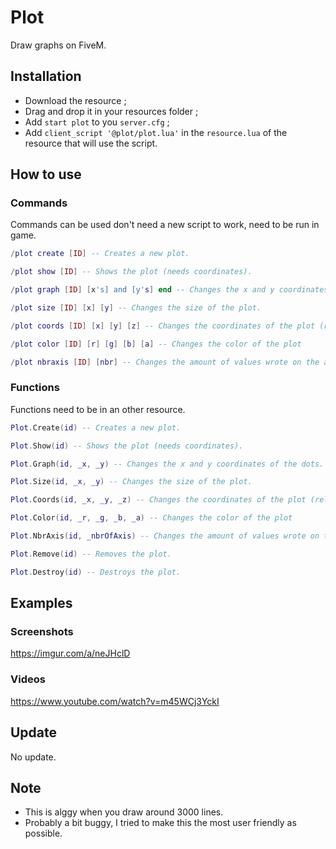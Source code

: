 # Plot
Draw graphs on FiveM.

## Installation
* Download the resource ;
* Drag and drop it in your resources folder ;
* Add ```start plot``` to you ```server.cfg``` ;
* Add ```client_script '@plot/plot.lua'``` in the ```resource.lua``` of the resource that will use the script.

## How to use
### Commands
Commands can be used don't need a new script to work, need to be run in game.
```lua
/plot create [ID] -- Creates a new plot.

/plot show [ID] -- Shows the plot (needs coordinates).

/plot graph [ID] [x's] and [y's] end -- Changes the x and y coordinates of the dots.

/plot size [ID] [x] [y] -- Changes the size of the plot.

/plot coords [ID] [x] [y] [z] -- Changes the coordinates of the plot (relative to your position).

/plot color [ID] [r] [g] [b] [a] -- Changes the color of the plot

/plot nbraxis [ID] [nbr] -- Changes the amount of values wrote on the axis.
``` 

### Functions
Functions need to be in an other resource.
```lua
Plot.Create(id) -- Creates a new plot.

Plot.Show(id) -- Shows the plot (needs coordinates).

Plot.Graph(id, _x, _y) -- Changes the x and y coordinates of the dots.

Plot.Size(id, _x, _y) -- Changes the size of the plot.

Plot.Coords(id, _x, _y, _z) -- Changes the coordinates of the plot (relative to your position).

Plot.Color(id, _r, _g, _b, _a) -- Changes the color of the plot

Plot.NbrAxis(id, _nbrOfAxis) -- Changes the amount of values wrote on the axis.

Plot.Remove(id) -- Removes the plot.

Plot.Destroy(id) -- Destroys the plot.
``` 

## Examples
### Screenshots
https://imgur.com/a/neJHclD

### Videos
https://www.youtube.com/watch?v=m45WCj3YckI

## Update
No update.

## Note
* This is alggy when you draw around 3000 lines.
* Probably a bit buggy, I tried to make this the most user friendly as possible.
